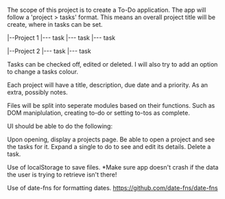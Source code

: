 The scope of this project is to create a To-Do application.
The app will follow a 'project > tasks' format.
This means an overall project title will be create, where in tasks can be set. 

|--Project 1
   |--- task
   |--- task
   |--- task
 
|--Project 2
   |--- task
   |--- task

Tasks can be checked off, edited or deleted. 
I will also try to add an option to change a tasks colour. 

Each project will have a title, description, due date and a priority. 
As an extra, possibly notes.

Files will be split into seperate modules based on their functions. Such as DOM maniplulation, creating to-do or setting to-tos as complete. 

UI should be able to do the following:

Upon opening, display a projects page. 
Be able to open a project and see the tasks for it.
Expand a single to do to see and edit its details.
Delete a task.

Use of localStorage to save files. 
*Make sure app doesn't crash if the data the user is trying to retrieve isn't there!


Use of date-fns for formatting dates. 
https://github.com/date-fns/date-fns